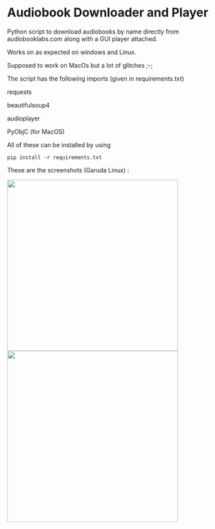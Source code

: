 # Audiobook Downloader and Player
Python script to download audiobooks by name directly from audiobooklabs.com along with a GUI player attached.  

Works on as expected on windows and Linux.

Supposed to work on MacOs but a lot of glitches ;-;

The script has the following imports (given in requirements.txt)

requests

beautifulsoup4

audioplayer

PyObjC (for MacOS)

All of these can be installed by using 

```
pip install -r requirements.txt
```

These are the screenshots (Garuda Linux) :


<p float="left">
  <img src="/img/Screenshot0.png?raw=true" width="400" />
  <img src="/img/Screenshot1.png?raw=true" width="400" /> 
</p>
